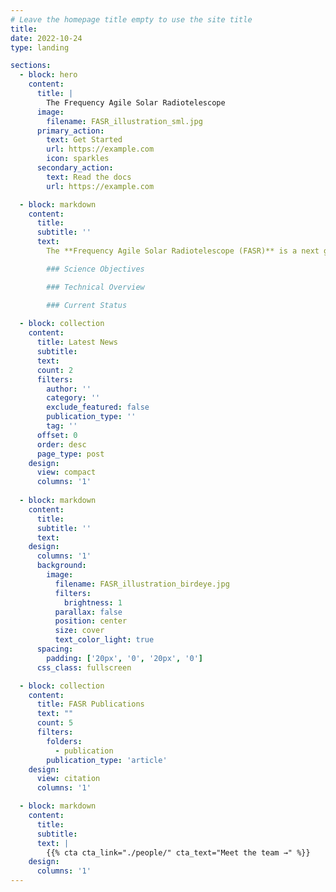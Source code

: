 ```yaml
---
# Leave the homepage title empty to use the site title
title:
date: 2022-10-24
type: landing

sections:
  - block: hero
    content:
      title: |
        The Frequency Agile Solar Radiotelescope
      image:
        filename: FASR_illustration_sml.jpg
      primary_action:
        text: Get Started
        url: https://example.com
        icon: sparkles
      secondary_action:
        text: Read the docs
        url: https://example.com

  - block: markdown
    content:
      title:
      subtitle: ''
      text:
        The **Frequency Agile Solar Radiotelescope (FASR)** is a next generation radio interferometer array dedicated to solar and space weather research. FASR will build upon the technology that enabled the [Expanded Owens Valley Solar Array](https://ovsa.njit.edu/), but with 10 times more antennas and an order of magnitude wider bandwidth, it will bring the transformative technique of "ultrawide-band radio camera" to solar and heliospheric studies. 

        ### Science Objectives

        ### Technical Overview

        ### Current Status
  
  - block: collection
    content:
      title: Latest News
      subtitle:
      text:
      count: 2
      filters:
        author: ''
        category: ''
        exclude_featured: false
        publication_type: ''
        tag: ''
      offset: 0
      order: desc
      page_type: post
    design:
      view: compact
      columns: '1'
  
  - block: markdown
    content:
      title:
      subtitle: ''
      text:
    design:
      columns: '1'
      background:
        image: 
          filename: FASR_illustration_birdeye.jpg
          filters:
            brightness: 1
          parallax: false
          position: center
          size: cover
          text_color_light: true
      spacing:
        padding: ['20px', '0', '20px', '0']
      css_class: fullscreen

  - block: collection
    content:
      title: FASR Publications
      text: ""
      count: 5
      filters:
        folders:
          - publication
        publication_type: 'article'
    design:
      view: citation
      columns: '1'

  - block: markdown
    content:
      title:
      subtitle:
      text: |
        {{% cta cta_link="./people/" cta_text="Meet the team →" %}}
    design:
      columns: '1'
---
```

